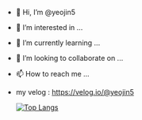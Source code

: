 - 👋 Hi, I’m @yeojin5
- 👀 I’m interested in ...
- 🌱 I’m currently learning ...
- 💞️ I’m looking to collaborate on ...
- 📫 How to reach me ...
- my velog : https://velog.io/@yeojin5

  [![Top Langs](https://github-readme-stats.vercel.app/api/top-langs/?username=yeojin5)](https://github.com/anuraghazra/github-readme-stats)
<!---
yeojin5/yeojin5 is a ✨ special ✨ repository because its `README.md` (this file) appears on your GitHub profile.
You can click the Preview link to take a look at your changes.
--->
